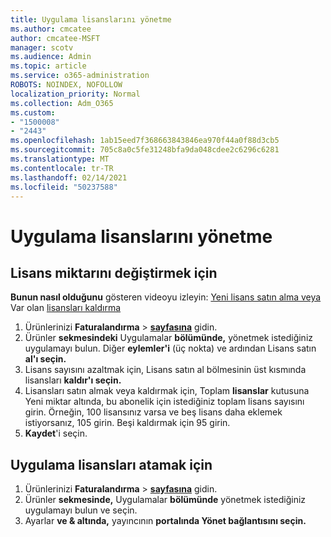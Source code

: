 ```yaml
---
title: Uygulama lisanslarını yönetme
ms.author: cmcatee
author: cmcatee-MSFT
manager: scotv
ms.audience: Admin
ms.topic: article
ms.service: o365-administration
ROBOTS: NOINDEX, NOFOLLOW
localization_priority: Normal
ms.collection: Adm_O365
ms.custom:
- "1500008"
- "2443"
ms.openlocfilehash: 1ab15eed7f368663843846ea970f44a0f88d3cb5
ms.sourcegitcommit: 705c8a0c5fe31248bfa9da048cdee2c6296c6281
ms.translationtype: MT
ms.contentlocale: tr-TR
ms.lasthandoff: 02/14/2021
ms.locfileid: "50237588"
---
```

# <a name="manage-app-licenses"></a>Uygulama lisanslarını yönetme

## <a name="to-change-license-quantity"></a>Lisans miktarını değiştirmek için

**Bunun nasıl olduğunu** gösteren videoyu izleyin: [Yeni lisans satın alma veya](https://go.microsoft.com/fwlink/p/?linkid=2154857) Var olan [lisansları kaldırma](https://go.microsoft.com/fwlink/p/?linkid=2154938)

1. Ürünlerinizi **Faturalandırma**  >  **[sayfasına](https://go.microsoft.com/fwlink/p/?linkid=842054)** gidin.
2. Ürünler **sekmesindeki** Uygulamalar **bölümünde,** yönetmek istediğiniz uygulamayı bulun. Diğer **eylemler'i** (üç nokta) ve ardından Lisans satın **al'ı seçin.**
3. Lisans sayısını azaltmak için, Lisans satın al bölmesinin üst kısmında lisansları **kaldır'ı seçin.** 
4. Lisansları satın almak veya kaldırmak için,  Toplam **lisanslar** kutusuna Yeni miktar altında, bu abonelik için istediğiniz toplam lisans sayısını girin. Örneğin, 100 lisansınız varsa ve beş lisans daha eklemek istiyorsanız, 105 girin. Beşi kaldırmak için 95 girin.
5. **Kaydet**'i seçin.

## <a name="to-assign-app-licenses"></a>Uygulama lisansları atamak için

1. Ürünlerinizi **Faturalandırma**  >  **[sayfasına](https://go.microsoft.com/fwlink/p/?linkid=842054)** gidin.
2. Ürünler **sekmesinde,** Uygulamalar **bölümünde** yönetmek istediğiniz uygulamayı bulun ve seçin.
3. Ayarlar **ve & altında,** yayıncının **portalında Yönet bağlantısını seçin.**